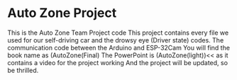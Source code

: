 # Auto Zone Project
This is the Auto Zone Team Project code
This project contains every file we used for our self-driving car and the drowsy eye (Driver state) codes. 
The communication code between the Arduino and ESP-32Cam
You will find the book name as (AutoZone(Final)
The PowerPoint is (AutoZone(light))<< as it contains a video for the project working 
And the project will be updated, so be thrilled.
